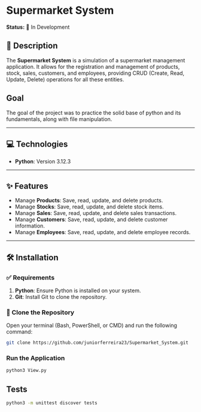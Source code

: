 # Supermarket System
**Status:** 🚧 In Development  

## 📖 Description
The **Supermarket System** is a simulation of a supermarket management application. It allows for the registration and management of products, stock, sales, customers, and employees, providing CRUD (Create, Read, Update, Delete) operations for all these entities.

## Goal
The goal of the project was to practice the solid base of python and its fundamentals, along with file manipulation.

---

## 💻 Technologies
- **Python**: Version 3.12.3  

---

## ✨ Features
- Manage **Products**: Save, read, update, and delete products.
- Manage **Stocks**: Save, read, update, and delete stock items.
- Manage **Sales**: Save, read, update, and delete sales transactions.
- Manage **Customers**: Save, read, update, and delete customer information.
- Manage **Employees**: Save, read, update, and delete employee records.

---

## 🛠 Installation

### ✅ Requirements
1. **Python**: Ensure Python is installed on your system.
2. **Git**: Install Git to clone the repository.

### 🔄 Clone the Repository
Open your terminal (Bash, PowerShell, or CMD) and run the following command:  
```bash
git clone https://github.com/juniorferreira23/Supermarket_System.git
```

### Run the Application
```bash
python3 View.py
```

## Tests

```bash
python3 -m unittest discover tests
```
